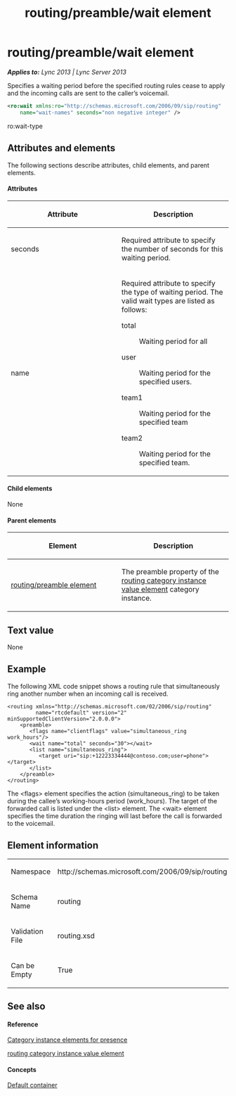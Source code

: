 ﻿---
title: routing/preamble/wait element
TOCTitle: routing/preamble/wait element
ms:assetid: 0332a6ca-7d3d-4cc2-928d-5266da5c5d50
ms:mtpsurl: https://msdn.microsoft.com/en-us/library/Dn454782(v=office.15)
ms:contentKeyID: 57093669
ms.date: 07/24/2014
mtps_version: v=office.15
dev_langs:
- xml
---

# routing/preamble/wait element


_**Applies to:** Lync 2013 | Lync Server 2013_

Specifies a waiting period before the specified routing rules cease to apply and the incoming calls are sent to the caller’s voicemail.

``` xml
<ro:wait xmlns:ro="http://schemas.microsoft.com/2006/09/sip/routing"
    name="wait-names" seconds="non negative integer" />
```

ro:wait-type

## Attributes and elements

The following sections describe attributes, child elements, and parent elements.

#### Attributes

<table>
<colgroup>
<col style="width: 50%" />
<col style="width: 50%" />
</colgroup>
<thead>
<tr class="header">
<th><p>Attribute</p></th>
<th><p>Description</p></th>
</tr>
</thead>
<tbody>
<tr class="odd">
<td><p>seconds</p></td>
<td><p>Required attribute to specify the number of seconds for this waiting period.</p></td>
</tr>
<tr class="even">
<td><p>name</p></td>
<td><p>Required attribute to specify the type of waiting period. The valid wait types are listed as follows:</p>
<dl>
<dt>total</dt>
<dd><p>Waiting period for all</p>
</dd>
<dt>user</dt>
<dd><p>Waiting period for the specified users.</p>
</dd>
<dt>team1</dt>
<dd><p>Waiting period for the specified team</p>
</dd>
<dt>team2</dt>
<dd><p>Waiting period for the specified team.</p>
</dd>
</dl></td>
</tr>
</tbody>
</table>


#### Child elements

None

#### Parent elements

<table>
<colgroup>
<col style="width: 50%" />
<col style="width: 50%" />
</colgroup>
<thead>
<tr class="header">
<th><p>Element</p></th>
<th><p>Description</p></th>
</tr>
</thead>
<tbody>
<tr class="odd">
<td><p><a href="routing-preamble-element.md">routing/preamble element</a></p></td>
<td><p>The preamble property of the <a href="routing-category-instance-value-element.md">routing category instance value element</a> category instance.</p></td>
</tr>
</tbody>
</table>


## Text value

None

## Example

The following XML code snippet shows a routing rule that simultaneously ring another number when an incoming call is received.

    <routing xmlns="http://schemas.microsoft.com/02/2006/sip/routing" 
             name="rtcdefault" version="2" minSupportedClientVersion="2.0.0.0">
        <preamble>
           <flags name="clientflags" value="simultaneous_ring work_hours"/>
           <wait name="total" seconds="30"></wait>
           <list name="simultaneous_ring">
              <target uri="sip:+12223334444@contoso.com;user=phone"></target>
           </list>
        </preamble>
    </routing>

The \<flags\> element specifies the action (simultaneous\_ring) to be taken during the callee’s working-hours period (work\_hours). The target of the forwarded call is listed under the \<list\> element. The \<wait\> element specifies the time duration the ringing will last before the call is forwarded to the voicemail.

## Element information

<table>
<colgroup>
<col style="width: 50%" />
<col style="width: 50%" />
</colgroup>
<tbody>
<tr class="odd">
<td><p>Namespace</p></td>
<td><p>http://schemas.microsoft.com/2006/09/sip/routing</p></td>
</tr>
<tr class="even">
<td><p>Schema Name</p></td>
<td><p>routing</p></td>
</tr>
<tr class="odd">
<td><p>Validation File</p></td>
<td><p>routing.xsd</p></td>
</tr>
<tr class="even">
<td><p>Can be Empty</p></td>
<td><p>True</p></td>
</tr>
</tbody>
</table>


## See also

#### Reference

[Category instance elements for presence](category-instance-elements-for-presence.md)

[routing category instance value element](routing-category-instance-value-element.md)

#### Concepts

[Default container](default-container.md)

